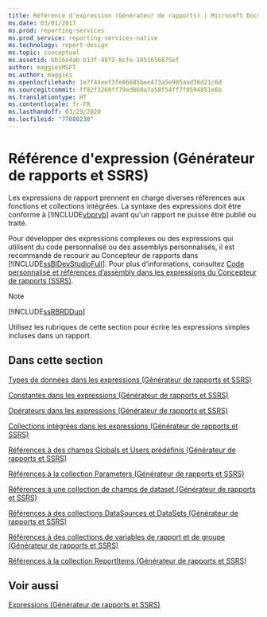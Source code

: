 ```yaml
---
title: Référence d’expression (Générateur de rapports) | Microsoft Docs
ms.date: 03/01/2017
ms.prod: reporting-services
ms.prod_service: reporting-services-native
ms.technology: report-design
ms.topic: conceptual
ms.assetid: bb16e4ab-b13f-48f2-8cfe-1851656875ef
author: maggiesMSFT
ms.author: maggies
ms.openlocfilehash: 1e7f44eef3fe86685bee473a5e985aad36d21c6d
ms.sourcegitcommit: ff82f3260ff79ed860a7a58f54ff7f0594851e6b
ms.translationtype: HT
ms.contentlocale: fr-FR
ms.lasthandoff: 03/29/2020
ms.locfileid: "77080230"
---
```

# <a name="expression-reference-report-builder-and-ssrs"></a>Référence d'expression (Générateur de rapports et SSRS)
  Les expressions de rapport prennent en charge diverses références aux fonctions et collections intégrées. La syntaxe des expressions doit être conforme à [!INCLUDE[vbprvb](../../includes/vbprvb-md.md)] avant qu'un rapport ne puisse être publié ou traité.  
  
 Pour développer des expressions complexes ou des expressions qui utilisent du code personnalisé ou des assemblys personnalisés, il est recommandé de recourir au Concepteur de rapports dans [!INCLUDE[ssBIDevStudioFull](../../includes/ssbidevstudiofull-md.md)]. Pour plus d’informations, consultez [Code personnalisé et références d’assembly dans les expressions du Concepteur de rapports &#40;SSRS&#41;](../../reporting-services/report-design/custom-code-and-assembly-references-in-expressions-in-report-designer-ssrs.md).  
  
> [!NOTE]  
>  [!INCLUDE[ssRBRDDup](../../includes/ssrbrddup-md.md)]  
  
 Utilisez les rubriques de cette section pour écrire les expressions simples incluses dans un rapport.  
  
## <a name="in-this-section"></a>Dans cette section  
 [Types de données dans les expressions &#40;Générateur de rapports et SSRS&#41;](../../reporting-services/report-design/data-types-in-expressions-report-builder-and-ssrs.md)  
  
 [Constantes dans les expressions &#40;Générateur de rapports et SSRS&#41;](../../reporting-services/report-design/constants-in-expressions-report-builder-and-ssrs.md)  
  
 [Opérateurs dans les expressions &#40;Générateur de rapports et SSRS&#41;](../../reporting-services/report-design/operators-in-expressions-report-builder-and-ssrs.md)  
  
 [Collections intégrées dans les expressions &#40;Générateur de rapports et SSRS&#41;](../../reporting-services/report-design/built-in-collections-in-expressions-report-builder.md)  
  
 [Références à des champs Globals et Users prédéfinis &#40;Générateur de rapports et SSRS&#41;](../../reporting-services/report-design/built-in-collections-built-in-globals-and-users-references-report-builder.md)  
  
 [Références à la collection Parameters &#40;Générateur de rapports et SSRS&#41;](../../reporting-services/report-design/built-in-collections-parameters-collection-references-report-builder.md)  
  
 [Références à une collection de champs de dataset &#40;Générateur de rapports et SSRS&#41;](../../reporting-services/report-design/built-in-collections-dataset-fields-collection-references-report-builder.md)  
  
 [Références à des collections DataSources et DataSets &#40;Générateur de rapports et SSRS&#41;](../../reporting-services/report-design/built-in-collections-datasources-and-datasets-references-report-builder.md)  
  
 [Références à des collections de variables de rapport et de groupe &#40;Générateur de rapports et SSRS&#41;](../../reporting-services/report-design/built-in-collections-report-and-group-variables-references-report-builder.md)  
  
 [Références à la collection ReportItems &#40;Générateur de rapports et SSRS&#41;](../../reporting-services/report-design/built-in-collections-reportitems-collection-references-report-builder.md)  
  
## <a name="see-also"></a>Voir aussi  
 [Expressions &#40;Générateur de rapports et SSRS&#41;](../../reporting-services/report-design/expressions-report-builder-and-ssrs.md)  
  
  
